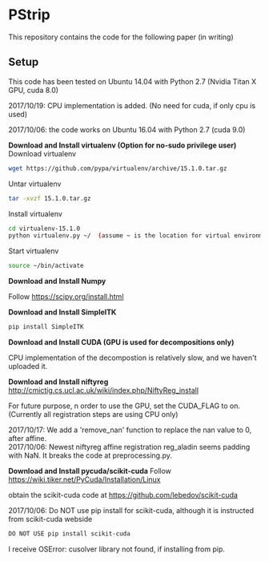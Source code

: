 # PStrip
This repository contains the code for the following paper (in writing)

## Setup
This code has been tested on Ubuntu 14.04 with Python 2.7 (Nvidia Titan X GPU, cuda 8.0)

2017/10/19: CPU implementation is added. (No need for cuda, if only cpu is used)

2017/10/06: the code works on Ubuntu 16.04 with Python 2.7 (cuda 9.0)

**Download and Install virtualenv (Option for no-sudo privilege user)**
Download virtualenv
```bash
wget https://github.com/pypa/virtualenv/archive/15.1.0.tar.gz
```
Untar virtualenv
```bash
tar -xvzf 15.1.0.tar.gz
```
Install virtualenv
```bash
cd virtualenv-15.1.0
python virtualenv.py ~/  (assume ~ is the location for virtual environment)
```
Start virtualenv
```bash
source ~/bin/activate
```
**Download and Install Numpy**

Follow https://scipy.org/install.html

**Download and Install SimpleITK**
```bash
pip install SimpleITK
```
**Download and Install CUDA (GPU is used for decompositions only)**

CPU implementation of the decompostion is relatively slow, and we haven't uploaded it.

**Download and Install niftyreg**
http://cmictig.cs.ucl.ac.uk/wiki/index.php/NiftyReg_install

For future purpose, n order to use the GPU, set the CUDA_FLAG to on. (Currently all registration steps are using CPU only)

2017/10/17: We add a 'remove_nan' function to replace the nan value to 0, after affine.   
2017/10/06: Newest niftyreg affine registration reg_aladin seems padding with NaN. It breaks the code at preprocessing.py.  

**Download and Install pycuda/scikit-cuda**
Follow https://wiki.tiker.net/PyCuda/Installation/Linux

obtain the scikit-cuda code at https://github.com/lebedov/scikit-cuda

2017/10/06: Do NOT use pip install for scikit-cuda, although it is instructed from scikit-cuda webside
```bash
DO NOT USE pip install scikit-cuda
```
I receive OSError: cusolver library not found, if installing from pip.
